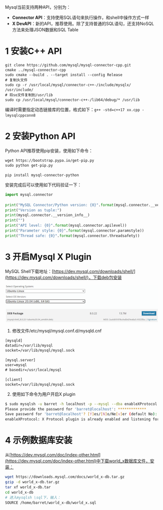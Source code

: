 Mysql当前支持两种API，分别为：

- **Connector API**：支持使用SQL语句来执行操作，和shell中操作方式一样
- **X DevAPI**：新的API，推荐使用。除了支持普通的SQL语句，还支持NoSQL方法来处理JSON数据和SQL Table

# 1 安装C++ API
```shell
git clone https://github.com/mysql/mysql-connector-cpp.git
cmake ../mysql-connector-cpp
sudo cmake --build . --target install --config Release
# 复制头文件
sudo cp -r /usr/local/mysql/connector-c++-/include/mysqlx/ /usr/include/
# 将so文件复制到/usr/lib
sudo cp /usr/local/mysql/connector-c++-/lib64/debug/* /usr/lib
```

编译时需要指定动态链接库的位置，格式如下：`g++ -std=c++17 xx.cpp -lmysqlcppconn8`

# 2 安装Python API
Python API推荐使用pip安装，使用如下命令：
```shell
wget https://bootstrap.pypa.io/get-pip.py
sudo python get-pip.py

pip install mysql-connector-python
```

安装完成后可以使用如下代码验证一下：
```python
import mysql.connector

print("MySQL Connector/Python version: {0}".format(mysql.connector.__version__))
print("Version as tuple:")
print(mysql.connector.__version_info__)
print("")
print("API level: {0}".format(mysql.connector.apilevel))
print("Parameter style: {0}".format(mysql.connector.paramstyle))
print("Thread safe: {0}".format(mysql.connector.threadsafety))
```

# 3 开启Mysql X Plugin
MySQL Shell下载地址：[https://dev.mysql.com/downloads/shell/](https://dev.mysql.com/downloads/shell/)，下载deb包安装

![image.png](.assets/1608085726226-b3856ee1-ceb8-42f5-acb1-73fcb55c264b.png)

1. 修改文件/etc/mysql/mysql.conf.d/mysqld.cnf
```
[mysqld]
datadir=/var/lib/mysql
socket=/var/lib/mysql/mysql.sock

[mysql.server]
user=mysql
# basedir=/usr/local/mysql

[client]
socket=/var/lib/mysql/mysql.sock
```

2. 使用如下命令为用户开启X plugin
```bash
$ sudo mysqlsh -u barret -h localhost -p --mysql --dba enableXProtocol
Please provide the password for 'barret@localhost': *************
Save password for 'barret@localhost'? [Y]es/[N]o/Ne[v]er (default No): Y
enableXProtocol: X Protocol plugin is already enabled and listening for connections on port 33060
```

# 4 示例数据库安装
从[https://dev.mysql.com/doc/index-other.html](https://dev.mysql.com/doc/index-other.html)中下载world_x数据库文件，安装：
```bash
wget https://downloads.mysql.com/docs/world_x-db.tar.gz
gzip -d world_x-db.tar.gz
tar xf world_x-db.tar
cd world_x-db
# 进入mysqlsh \sql下，输入：
SOURCE /home/barret/world_x-db/world_x.sql
```
